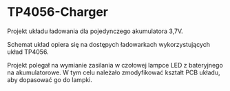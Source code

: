 # TP4056-Charger

Projekt układu ładowania dla pojedynczego akumulatora 3,7V. 

Schemat układ opiera się na dostępych ładowarkach wykorzystujących układ TP4056.

Projekt polegał na wymianie zasilania w czołowej lampce LED z bateryjnego na akumulatorowe.
W tym celu należało zmodyfikować kształt PCB układu, aby dopasować go do lampki.
